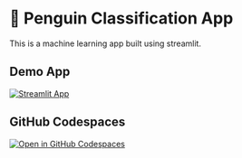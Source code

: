 # 🐧 Penguin Classification App

This is a machine learning app built using streamlit.

## Demo App

[![Streamlit App](https://static.streamlit.io/badges/streamlit_badge_black_white.svg)](https://machinelearning-demo.streamlit.app/)

## GitHub Codespaces

[![Open in GitHub Codespaces](https://github.com/codespaces/badge.svg)](https://codespaces.new/streamlit/app-starter-kit?quickstart=1)

